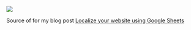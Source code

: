 ![](https://edankwan.github.io/localize-your-website-using-google-sheets/cover.jpg)

Source of for my blog post [Localize your website using Google Sheets](http://blog.edankwan.com/post/localize-your-website-using-google-sheets)